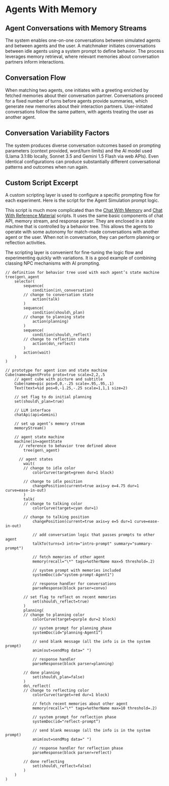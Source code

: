 # Agents With Memory

## Agent Conversations with Memory Streams

The system enables one-on-one conversations between simulated agents and between agents and the user. A matchmaker initiates conversations between idle agents using a system prompt to define behavior. The process leverages memory retrieval, where relevant memories about conversation partners inform interactions.

## Conversation Flow

When matching two agents, one initiates with a greeting enriched by fetched memories about their conversation partner. Conversations proceed for a fixed number of turns before agents provide summaries, which generate new memories about their interaction partners. User-initiated conversations follow the same pattern, with agents treating the user as another agent.

## Conversation Variability Factors

The system produces diverse conversation outcomes based on prompting parameters (context provided, word/turn limits) and the AI model used (Llama 3.1:8b locally, Sonnet 3.5 and Gemini 1.5 Flash via web APIs). Even identical configurations can produce substantially different conversational patterns and outcomes when run again.

## Custom Script Excerpt

A custom scripting layer is used to configure a specific prompting flow for each experiment.  Here is the script for the Agent Simulation prompt logic.

This script is much more complicated than the [Chat With Memory](Chat%20With%20Memory.md) and [Chat With Reference Material](Chat%20With%20Reference%20Material.md) scripts.  It uses the same basic components of chat API, memory stream, and response parser.  They are enclosed in a state machine that is controlled by a behavior tree.  This allows the agents to operate with some autonomy for match-made conversations with another agent or the user.  When not in conversation, they can perform planning or reflection activities.

The scripting layer is convenient for fine-tuning the logic flow and experimenting quickly with variations.  It is a good example of combining classing NPC mechanisms with AI prompting.
```
// definition for behavior tree used with each agent’s state machine  
tree(gen\_agent  
    selector(  
        sequence(  
            condition(in\_conversation)  
		// change to conversation state  
            action(talk)  
        )  
        sequence(  
            condition(should\_plan)  
		// change to planning state  
            action(planning)  
        )  
        sequence(  
            condition(should\_reflect)  
		// change to reflection state  
            action(do\_reflect)  
        )  
        action(wait)  
    )  
)

// prototype for agent icon and state machine  
Cube(name=AgentProto proto=true scale=2,2,.5  
    // agent cube with picture and subtitle  
    Cube(name=pic pos=0,0,-.25 scale=.95,.95,.1)  
    Text(text=%id pos=0,-1.25,-.25 scale=1,1,1 size=2)

    // set flag to do initial planning  
    set(should\_plan=true)

    // LLM interface  
    chatApi(api=Gemini)

    // set up agent’s memory stream  
    memoryStream()

    // agent state machine  
    machine(in=agentState  
	  // reference to behavior tree defined above  
        tree(gen\_agent)

	  // agent states  
        wait(  
		// change to idle color  
            colorCurve(target=green dur=1 block)

		// change to idle position  
            changePosition(current=true axis=y e=4.75 dur=1 curve=ease-in-out)  
        )  
        talk(  
		// change to talking color  
            colorCurve(target=cyan dur=1)

		// change to talking position  
            changePosition(current=true axis=y e=5 dur=1 curve=ease-in-out)

            // add conversation logic that passes prompts to other agent  
            talkTo(turns=3 intro="intro-prompt" summary="summary-prompt")

            // fetch memories of other agent  
            memory(recall="\*" tags=%otherName max=5 threshold=.2)

            // system prompt with memories included  
            systemDoc(id="system-prompt-Agent1")

            // response handler for conversations  
            parseResponse(block parser=convo)

		// set flag to reflect on recent memories  
            set(should\_reflect=true)  
        )  
        planning(  
		// change to planning color  
            colorCurve(target=purple dur=2 block)

            // system prompt for planning phase  
            systemDoc(id="planning-Agent1”)

            // send blank message (all the info is in the system prompt)  
            anim(out=sendMsg data=" ")

            // response handler  
            parseResponse(block parser=planning)

		// done planning  
            set(should\_plan=false)  
        )  
        do\_reflect(  
		// change to reflecting color  
            colorCurve(target=red dur=1 block)

            // fetch recent memories about other agent  
            memory(recall="\*" tags=%otherName max=10 threshold=.2)

            // system prompt for reflection phase  
            systemDoc(id="reflect-prompt”)

            // send blank message (all the info is in the system prompt)  
            anim(out=sendMsg data=" ")

            // response handler for reflection phase  
            parseResponse(block parser=reflect)

		// done reflecting  
            set(should\_reflect=false)  
        )  
    )  
)  
```
